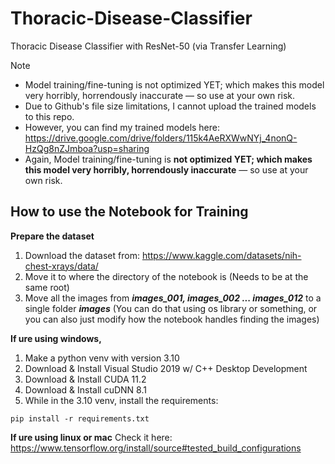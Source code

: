 # Thoracic-Disease-Classifier
Thoracic Disease Classifier with ResNet-50 (via Transfer Learning)

> [!NOTE]
> - Model training/fine-tuning is not optimized YET; which makes this model very horribly, horrendously inaccurate — so use at your own risk.
> - Due to Github's file size limitations, I cannot upload the trained models to this repo.
> - However, you can find my trained models here: https://drive.google.com/drive/folders/115k4AeRXWwNYj_4nonQ-HzQg8nZJmboa?usp=sharing
> - Again, Model training/fine-tuning is **not optimized YET; which makes this model very horribly, horrendously inaccurate** — so use at your own risk.
## How to use the Notebook for Training
**Prepare the dataset**
1. Download the dataset from: https://www.kaggle.com/datasets/nih-chest-xrays/data/
2. Move it to where the directory of the notebook is (Needs to be at the same root)
3. Move all the images from **_images_001, images_002 ... images_012_** to a single folder **_images_** (You can do that using os library or something, or you can also just modify how the notebook handles finding the images)

**If ure using windows,**
1. Make a python venv with version 3.10
2. Download & Install Visual Studio 2019 w/ C++ Desktop Development
3. Download & Install CUDA 11.2
4. Download & Install cuDNN 8.1
5. While in the 3.10 venv, install the requirements:
```
pip install -r requirements.txt
```

**If ure using linux or mac**
Check it here: https://www.tensorflow.org/install/source#tested_build_configurations
